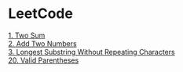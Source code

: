 # LeetCode
[1. Two Sum](https://github.com/kimjaeh10/LeetCode/blob/master/Two_%20Sum.py)<br>
[2. Add Two Numbers](https://github.com/kimjaeh10/LeetCode/blob/master/Add%20Two%20Numbers.py)<br>
[3. Longest Substring Without Repeating Characters](https://github.com/kimjaeh10/LeetCode/blob/master/Longest_Substring_Without_Repeating_Characters.py)<br>
[20. Valid Parentheses](https://github.com/kimjaeh10/LeetCode/blob/master/Valid_Parentheses.py)
